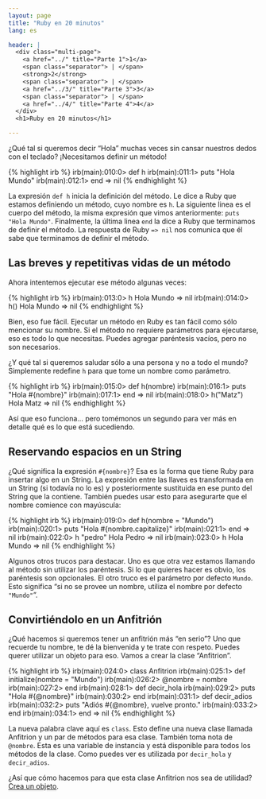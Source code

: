 ```yaml
---
layout: page
title: "Ruby en 20 minutos"
lang: es

header: |
  <div class="multi-page">
    <a href="../" title="Parte 1">1</a>
    <span class="separator"> | </span>
    <strong>2</strong>
    <span class="separator"> | </span>
    <a href="../3/" title="Parte 3">3</a>
    <span class="separator"> | </span>
    <a href="../4/" title="Parte 4">4</a>
  </div>
  <h1>Ruby en 20 minutos</h1>

---
```


¿Qué tal si queremos decir “Hola” muchas veces sin cansar nuestros dedos
con el teclado? ¡Necesitamos definir un método!

{% highlight irb %}
irb(main):010:0> def h
irb(main):011:1> puts "Hola Mundo"
irb(main):012:1> end
=> nil
{% endhighlight %}

La expresión `def h` inicia la definición del método. Le dice a Ruby que
estamos definiendo un método, cuyo nombre es `h`. La siguiente linea es
el cuerpo del método, la misma expresión que vimos anteriormente: `puts
"Hola Mundo"`. Finalmente, la última linea `end` la dice a Ruby que
terminamos de definir el método. La respuesta de Ruby `=> nil` nos
comunica que él sabe que terminamos de definir el método.

## Las breves y repetitivas vidas de un método

Ahora intentemos ejecutar ese método algunas veces:

{% highlight irb %}
irb(main):013:0> h
Hola Mundo
=> nil
irb(main):014:0> h()
Hola Mundo
=> nil
{% endhighlight %}

Bien, eso fue fácil. Ejecutar un método en Ruby es tan fácil como sólo
mencionar su nombre. Si el método no requiere parámetros para
ejecutarse, eso es todo lo que necesitas. Puedes agregar paréntesis
vacíos, pero no son necesarios.

¿Y qué tal si queremos saludar sólo a una persona y no a todo el mundo?
Simplemente redefine `h` para que tome un nombre como parámetro.

{% highlight irb %}
irb(main):015:0> def h(nombre)
irb(main):016:1> puts "Hola #{nombre}"
irb(main):017:1> end
=> nil
irb(main):018:0> h("Matz")
Hola Matz
=> nil
{% endhighlight %}

Así que eso funciona… pero tomémonos un segundo para ver más en detalle
qué es lo que está sucediendo.

## Reservando espacios en un String

¿Qué significa la expresión `#{nombre}`? Esa es la forma que tiene Ruby
para insertar algo en un String. La expresión entre las llaves es
transformada en un String (si todavía no lo es) y posteriormente
sustituida en ese punto del String que la contiene. También puedes usar
esto para asegurarte que el nombre comience con mayúscula:

{% highlight irb %}
irb(main):019:0> def h(nombre = "Mundo")
irb(main):020:1> puts "Hola #{nombre.capitalize}"
irb(main):021:1> end
=> nil
irb(main):022:0> h "pedro"
Hola Pedro
=> nil
irb(main):023:0> h
Hola Mundo
=> nil
{% endhighlight %}

Algunos otros trucos para destacar. Uno es que otra vez estamos llamando
al método sin utilizar los paréntesis. Si lo que quieres hacer es obvio,
los paréntesis son opcionales. El otro truco es el parámetro por defecto
`Mundo`. Esto significa “si no se provee un nombre, utiliza el nombre
por defecto `"Mundo"`”.

## Convirtiéndolo en un Anfitrión

¿Qué hacemos si queremos tener un anfitrión más “en serio”? Uno que
recuerde tu nombre, te dé la bienvenida y te trate con respeto. Puedes
querer utilizar un objeto para eso. Vamos a crear la clase “Anfitrion”.

{% highlight irb %}
irb(main):024:0> class Anfitrion
irb(main):025:1>   def initialize(nombre = "Mundo")
irb(main):026:2>     @nombre = nombre
irb(main):027:2>   end
irb(main):028:1>   def decir_hola
irb(main):029:2>     puts "Hola #{@nombre}"
irb(main):030:2>   end
irb(main):031:1>   def decir_adios
irb(main):032:2>     puts "Adiós #{@nombre}, vuelve pronto."
irb(main):033:2>   end
irb(main):034:1> end
=> nil
{% endhighlight %}

La nueva palabra clave aquí es `class`. Esto define una nueva clase
llamada Anfitrion y un par de métodos para esa clase. También toma nota
de `@nombre`. Esta es una variable de instancia y está disponible para
todos los métodos de la clase. Como puedes ver es utilizada por
`decir_hola` y `decir_adios`.

¿Así que cómo hacemos para que esta clase Anfitrion nos sea de utilidad?
[Crea un objeto](../3/).
